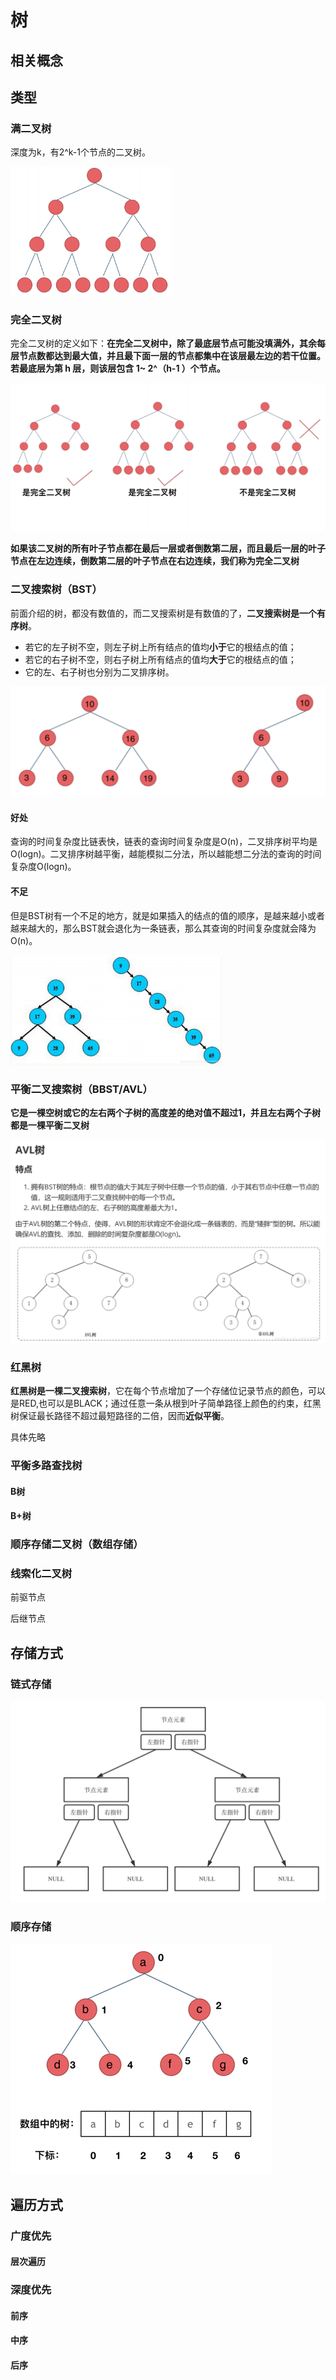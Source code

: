 # 树

## 相关概念



## 类型

### 满二叉树

深度为k，有2^k-1个节点的二叉树。

<img src="images/image-20220301194300352.png" alt="image-20220301194300352" style="zoom:33%;" />

### 完全二叉树

完全二叉树的定义如下：**在完全二叉树中，除了最底层节点可能没填满外，其余每层节点数都达到最大值，并且最下面一层的节点都集中在该层最左边的若干位置。若最底层为第 h 层，则该层包含 1~ 2^（h-1 ）个节点。**

![image-20220301195414337](images/image-20220301195414337.png)

**如果该二叉树的所有叶子节点都在最后一层或者倒数第二层，而且最后一层的叶子节点在左边连续，倒数第二层的叶子节点在右边连续，我们称为完全二叉树**



### 二叉搜索树（BST）

前面介绍的树，都没有数值的，而二叉搜索树是有数值的了，**二叉搜索树是一个有序树**。

- 若它的左子树不空，则左子树上所有结点的值均**小于**它的根结点的值；
- 若它的右子树不空，则右子树上所有结点的值均**大于**它的根结点的值；
- 它的左、右子树也分别为二叉排序树。

![image-20220301210137106](images/image-20220301210137106.png)

#### 好处

查询的时间复杂度比链表快，链表的查询时间复杂度是O(n)，二叉排序树平均是O(logn)。二叉排序树越平衡，越能模拟二分法，所以越能想二分法的查询的时间复杂度O(logn)。

#### 不足

但是BST树有一个不足的地方，就是如果插入的结点的值的顺序，是越来越小或者越来越大的，那么BST就会退化为一条链表，那么其查询的时间复杂度就会降为O(n)。

<img src="images/image-20220301210523521.png" alt="image-20220301210523521" style="zoom: 33%;" />

### 平衡二叉搜索树（BBST/AVL）

**它是一棵空树或它的左右两个子树的高度差的绝对值不超过1，并且左右两个子树都是一棵平衡二叉树**

![image-20220301211215434](images/image-20220301211215434.png)

### 红黑树

**红黑树是一棵二叉搜索树**，它在每个节点增加了一个存储位记录节点的颜色，可以是RED,也可以是BLACK；通过任意一条从根到叶子简单路径上颜色的约束，红黑树保证最长路径不超过最短路径的二倍，因而**近似平衡**。

具体先略



### 平衡多路查找树

#### B树



#### B+树



### 顺序存储二叉树（数组存储）





### 线索化二叉树

前驱节点

后继节点



## 存储方式

### 链式存储

<img src="images/image-20220301213217316.png" alt="image-20220301213217316" style="zoom:50%;" />

### 顺序存储

<img src="images/image-20220301213313742.png" alt="image-20220301213313742" style="zoom: 50%;" />

## 遍历方式

### 广度优先

#### 层次遍历



### 深度优先

#### 前序







#### 中序





#### 后序

















